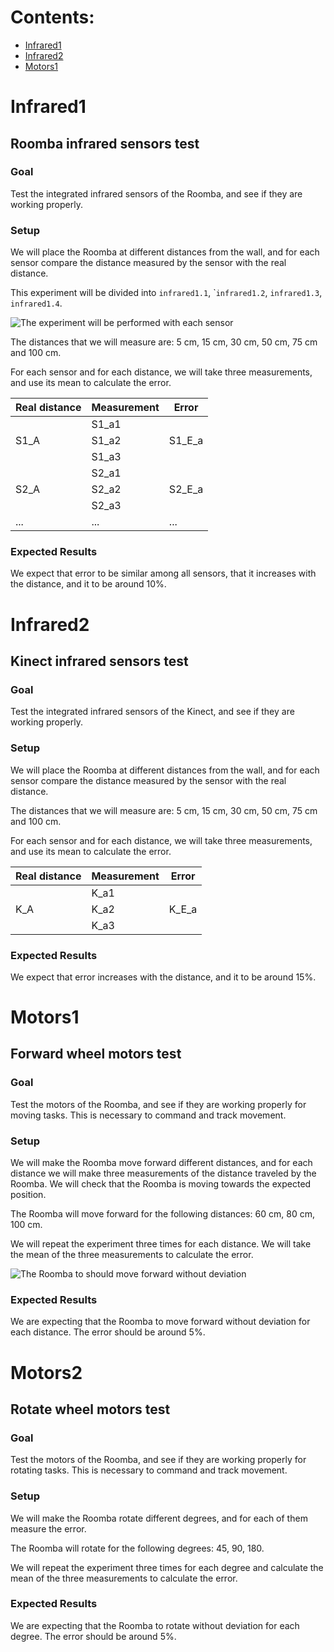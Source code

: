 # Contents:

- [Infrared1](#infrared1)
- [Infrared2](#infrared2)
- [Motors1](#motors1)

# Infrared1

## Roomba infrared sensors test

### Goal

Test the integrated infrared sensors of the Roomba, and see if they are
working properly.

### Setup

We will place the Roomba at different distances from the wall, and for
each sensor compare the distance measured by the sensor with the real
distance.

This experiment will be divided into `infrared1.1`, \``infrared1.2`,
`infrared1.3`, `infrared1.4`.

![The experiment will be performed with each
sensor](images/roomba_infrared_1.png)

The distances that we will measure are: 5 cm, 15 cm, 30 cm, 50 cm, 75 cm
and 100 cm.

For each sensor and for each distance, we will take three measurements,
and use its mean to calculate the error.

<table>
<thead>
  <tr>
    <th>Real distance</th>
    <th>Measurement</th>
    <th>Error</th>
  </tr>
</thead>
<tbody>
  <tr>
    <td rowspan="3">S1_A</td>
    <td>S1_a1</td>
    <td rowspan="3">S1_E_a</td>
  </tr>
  <tr>
    <td>S1_a2</td>
  </tr>
  <tr>
    <td>S1_a3</td>
  </tr>
  <tr>
    <td rowspan="3">S2_A</td>
    <td>S2_a1</td>
    <td rowspan="3">S2_E_a</td>
  </tr>
  <tr>
    <td>S2_a2</td>
  </tr>
  <tr>
    <td>S2_a3</td>
  </tr>
  <tr>
    <td>...</td>
    <td>...</td>
    <td>...</td>
  </tr>
</tbody>
</table>

### Expected Results

We expect that error to be similar among all sensors, that it increases
with the distance, and it to be around 10%.

# Infrared2

## Kinect infrared sensors test

### Goal

Test the integrated infrared sensors of the Kinect, and see if they are
working properly.

### Setup

We will place the Roomba at different distances from the wall, and for
each sensor compare the distance measured by the sensor with the real
distance.

The distances that we will measure are: 5 cm, 15 cm, 30 cm, 50 cm, 75 cm
and 100 cm.

For each sensor and for each distance, we will take three measurements,
and use its mean to calculate the error.

<table>
<thead>
  <tr>
    <th>Real distance</th>
    <th>Measurement</th>
    <th>Error</th>
  </tr>
</thead>
<tbody>
  <tr>
    <td rowspan="3">K_A</td>
    <td>K_a1</td>
    <td rowspan="3">K_E_a</td>
  </tr>
  <tr>
    <td>K_a2</td>
  </tr>
  <tr>
    <td>K_a3</td>
  </tr>
</tbody>
</table>

### Expected Results

We expect that error increases with the distance, and it to be around
15%.

# Motors1

## Forward wheel motors test

### Goal

Test the motors of the Roomba, and see if they are working properly for moving tasks.
This is necessary to command and track movement.

### Setup

We will make the Roomba move forward different distances, and for each
distance we will make three measurements of the distance traveled by the
Roomba. We will check that the Roomba is moving towards the expected
position.

The Roomba will move forward for the following distances: 60 cm, 80 cm,
100 cm.

We will repeat the experiment three times for each distance. We will
take the mean of the three measurements to calculate the error.

![The Roomba to should move forward without
deviation](images/roomba_motors_1.png)

### Expected Results

We are expecting that the Roomba to move forward without deviation for
each distance. The error should be around 5%.


# Motors2

## Rotate wheel motors test

### Goal

Test the motors of the Roomba, and see if they are working properly for rotating tasks.
This is necessary to command and track movement.

### Setup

We will make the Roomba rotate different degrees, and for each of them measure the error.

The Roomba will rotate for the following degrees: 45, 90, 180.

We will repeat the experiment three times for each degree and calculate the mean of the three measurements to calculate the error.

### Expected Results

We are expecting that the Roomba to rotate without deviation for each degree. The error should be around 5%.

